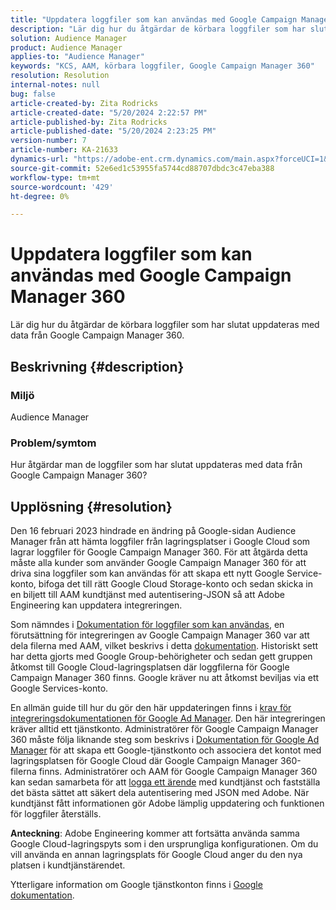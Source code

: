 ```yaml
---
title: "Uppdatera loggfiler som kan användas med Google Campaign Manager 360"
description: "Lär dig hur du åtgärdar de körbara loggfiler som har slutat uppdateras med data från Google Campaign Manager 360."
solution: Audience Manager
product: Audience Manager
applies-to: "Audience Manager"
keywords: "KCS, AAM, körbara loggfiler, Google Campaign Manager 360"
resolution: Resolution
internal-notes: null
bug: false
article-created-by: Zita Rodricks
article-created-date: "5/20/2024 2:22:57 PM"
article-published-by: Zita Rodricks
article-published-date: "5/20/2024 2:23:25 PM"
version-number: 7
article-number: KA-21633
dynamics-url: "https://adobe-ent.crm.dynamics.com/main.aspx?forceUCI=1&pagetype=entityrecord&etn=knowledgearticle&id=ec5bf16f-b416-ef11-9f8a-6045bd026dc7"
source-git-commit: 52e6ed1c53955fa5744cd88707dbdc3c47eba388
workflow-type: tm+mt
source-wordcount: '429'
ht-degree: 0%

---
```


# Uppdatera loggfiler som kan användas med Google Campaign Manager 360


Lär dig hur du åtgärdar de körbara loggfiler som har slutat uppdateras med data från Google Campaign Manager 360.

## Beskrivning {#description}


### <b>Miljö</b>

Audience Manager



### <b>Problem/symtom</b>

Hur åtgärdar man de loggfiler som har slutat uppdateras med data från Google Campaign Manager 360?


## Upplösning {#resolution}


Den 16 februari 2023 hindrade en ändring på Google-sidan Audience Manager från att hämta loggfiler från lagringsplatser i Google Cloud som lagrar loggfiler för Google Campaign Manager 360. För att åtgärda detta måste alla kunder som använder Google Campaign Manager 360 för att driva sina loggfiler som kan användas för att skapa ett nytt Google Service-konto, bifoga det till rätt Google Cloud Storage-konto och sedan skicka in en biljett till AAM kundtjänst med autentisering-JSON så att Adobe Engineering kan uppdatera integreringen.

Som nämndes i [Dokumentation för loggfiler som kan användas](https://experienceleague.adobe.com/docs/audience-manager/user-guide/implementation-integration-guides/media-data-integration/actionable-log-files.html?lang=en), en förutsättning för integreringen av Google Campaign Manager 360 var att dela filerna med AAM, vilket beskrivs i detta [dokumentation](https://experienceleague.adobe.com/docs/audience-manager/user-guide/reporting/audience-optimization-reports/audience-optimization-advertisers/import-dcm.html?lang=en). Historiskt sett har detta gjorts med Google Group-behörigheter och sedan gett gruppen åtkomst till Google Cloud-lagringsplatsen där loggfilerna för Google Campaign Manager 360 finns. Google kräver nu att åtkomst beviljas via ett Google Services-konto.

En allmän guide till hur du gör den här uppdateringen finns i [krav för integreringsdokumentationen för Google Ad Manager](https://experienceleague.adobe.com/docs/audience-manager/user-guide/reporting/audience-optimization-reports/audience-optimization-publishers/import-dfp.html?lang=en). Den här integreringen kräver alltid ett tjänstkonto. Administratörer för Google Campaign Manager 360 måste följa liknande steg som beskrivs i [Dokumentation för Google Ad Manager](https://experienceleague.adobe.com/docs/audience-manager/user-guide/reporting/audience-optimization-reports/audience-optimization-publishers/import-dfp.html?lang=en) för att skapa ett Google-tjänstkonto och associera det kontot med lagringsplatsen för Google Cloud där Google Campaign Manager 360-filerna finns. Administratörer och AAM för Google Campaign Manager 360 kan sedan samarbeta för att [logga ett ärende](https://experienceleague.adobe.com/docs/customer-one/using/home.html) med kundtjänst och fastställa det bästa sättet att säkert dela autentisering med JSON med Adobe. När kundtjänst fått informationen gör Adobe lämplig uppdatering och funktionen för loggfiler återställs.

<b>Anteckning</b>: Adobe Engineering kommer att fortsätta använda samma Google Cloud-lagringspyts som i den ursprungliga konfigurationen. Om du vill använda en annan lagringsplats för Google Cloud anger du den nya platsen i kundtjänstärendet.

Ytterligare information om Google tjänstkonton finns i [Google dokumentation](https://cloud.google.com/iam/docs/service-accounts-create#creating_a_service_account).
